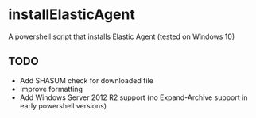 # installElasticAgent

A powershell script that installs Elastic Agent (tested on Windows 10)

## TODO

- Add SHASUM check for downloaded file
- Improve formatting
- Add Windows Server 2012 R2 support (no Expand-Archive support in early powershell versions)
